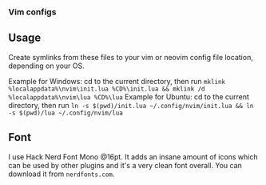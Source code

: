 ### Vim configs

## Usage

Create symlinks from these files to your vim or neovim config file location, depending on your OS.

Example for Windows: cd to the current directory, then run `mklink %localappdata%\nvim\init.lua %CD%\init.lua && mklink /d %localappdata%\nvim\lua %CD%\lua`
Example for Ubuntu: cd to the current directory, then run `ln -s $(pwd)/init.lua ~/.config/nvim/init.lua && ln -s $(pwd)/lua ~/.config/nvim/lua` 

## Font

I use Hack Nerd Font Mono @16pt. It adds an insane amount of icons which can be used by other plugins and it's a very clean font overall. You can download it from `nerdfonts.com`.
